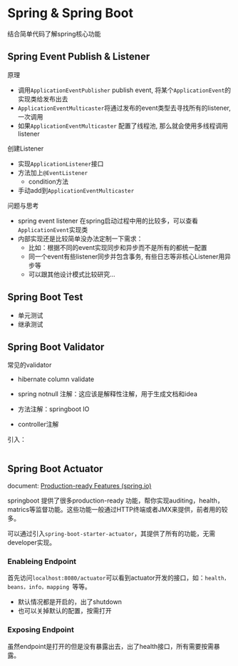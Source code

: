 # Spring & Spring Boot

结合简单代码了解spring核心功能

## Spring Event Publish & Listener
原理
- 调用`ApplicationEventPublisher` publish event, 将某个`ApplicationEvent`的实现类给发布出去
- `ApplicationEventMulticaster`将通过发布的event类型去寻找所有的listener,一次调用
- 如果`ApplicationEventMulticaster` 配置了线程池, 那么就会使用多线程调用listener

创建Listener
- 实现`ApplicationListener`接口
- 方法加上`@EventListener`
  - condition方法
- 手动add到`ApplicationEventMulticaster`

问题与思考
- spring event listener 在spring启动过程中用的比较多，可以查看`ApplicationEvent`实现类
- 内部实现还是比较简单没办法定制一下需求：
  - 比如：根据不同的event实现同步和异步而不是所有的都统一配置
  - 同一个event有些listener同步并包含事务, 有些日志等非核心Listener用异步等
  - 可以跟其他设计模式比较研究...

## Spring Boot Test

- 单元测试
- 继承测试

## Spring Boot Validator

常见的validator

- hibernate column validate

- spring notnull 注解：这应该是解释性注解，用于生成文档和idea

- 方法注解：springboot IO

- controller注解

    

引入：

```xml
```



## Spring Boot Actuator

document: [Production-ready Features (spring.io)](https://docs.spring.io/spring-boot/docs/3.1.1/reference/html/actuator.html)

springboot 提供了很多production-ready 功能，帮你实现auditing，health，matrics等监督功能。这些功能一般通过HTTP终端或者JMX来提供，前者用的较多。

可以通过引入`spring-boot-starter-actuator`，其提供了所有的功能，无需developer实现。

### Enableing Endpoint

首先访问`localhost:8080/actuator`可以看到actuator开发的接口，如：`health，beans，info，mapping `等等。

- 默认情况都是开启的，出了shutdown
- 也可以关掉默认的配置，按需打开

### Exposing Endpoint

虽然endpoint是打开的但是没有暴露出去，出了health接口，所有需要按需暴露。
